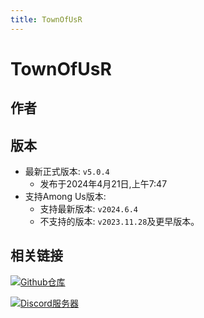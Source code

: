 ```yaml
---
title: TownOfUsR
---
```

# TownOfUsR
## 作者

<div align="center">
<VPCard
  title="Donners"
  desc="开发者"
  logo="/Image/Donners.jpg"
  link="https://github.com/eDonnes124"
/>
</div>

## 版本
- 最新正式版本: `v5.0.4`
  - 发布于2024年4月21日,上午7:47
- 支持Among Us版本:
    - 支持最新版本: `v2024.6.4`
    - 不支持的版本: `v2023.11.28`及更早版本。

## 相关链接
[![Github仓库](https://badgen.net/badge/Github/Repository/github?icon=github)](https://github.com/eDonnes124/Town-Of-Us-R)

[![Discord服务器](https://badgen.net/badge/Discord/Server/5662F6?icon=discord)](https://discord.gg/ugyc4EVUYZ)